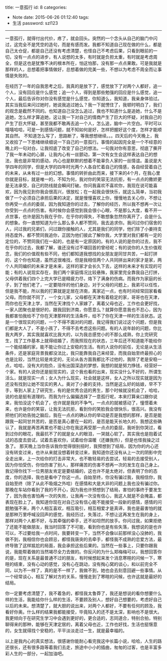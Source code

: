 title: 一意孤行
id: 8
categories:
  - Note
date: 2015-06-26 01:12:40
tags:
  - 生活
password: szl123
---
一意孤行，就得付出代价，疼了，就会回头。突然的一个念头从自己的脑门中闪过，这完全不是凭空的造句，而是有感而发。我都不知道自己现在做的什么，都是自己太仓促，都是自己还没有考虑清楚，也怪自己不考虑后果，只看到眼前的一切，没有一点点的进步，有人说想的太多，有时就是负担太重，有时就是考虑周全，但是这也是犹豫不决的根本所在，怕这怕那，没有那一点点果敢。可是我就是那样的人，总想着把事情做好，总想着做的完美一些，不想以为考虑不周全而让事情是失败的。
<!-- more -->
在经历了一年的自我思考之后，我真的是放下了，感觉放下了对两个人都好，追一个人，没有回应是什么感觉；追一个人，得到是那些勉强的回应是什么感觉，追一个人，最后告诉你对你没有感觉是什么感觉，你知道么，我知道，我亲身体验过。其实当我后来问过她时，她说我追过她么？我一下就愣住了，我顿时明白了，我们的观念是截然不同的。也知道自己没怎么追过，我也不知道什么是追她，什么不是追她，怎么样才算追她，这让我一下对自己的情商产生了巨大的怀疑，对我自己的产生了巨大怀疑，甚至我都不敢再去追一个人，怎么追，脑中一片空白。平时可以嘻嘻哈哈，可是一到感情问题，就不知如何是好，怎样把握好这个度，怎样才能顺其自然。
不知道怎么写了，思路断了，等我想想继续。。。四天后的今天晚上，我又收拾了一下思绪继续细说一下自己的一意孤行。事情的起因完全是一个不经意的晚上的一句对白，让我彻底了改变了自己的想法。一句我对你有意思，彻底了撕开了我一年未动的心扉，让我内心有一丝颤动，第一次有女生会这样表达自己的想法，我也是非常的感动，内心也是默默的想着不能辜负人家的一丝情谊。虽说是大学四年的同学，但是大学的四年时光两个人各自忙着自己的情感，各自经营着自己的未来，从未有过一丝的幻想。事情的转折由此而来，接下来的4个月，在我心里你就是目标，就是唯一的，不知为何，我对你的笑容无法抗拒，有一点点的撒娇更是无法承受，自己的防线就会瞬间打破。你问我喜欢不喜欢你，我现在说可能喜欢，因为我见到你我会很高兴，很放松；在一起我会很快乐，就这么简单，当初我做了一个必须自己承担后果的决定，就是慢慢喜欢上你，慢慢地去关心你，不想让你再受一点点的委屈，因为我知道你的过去，了解你的经历，所以我不想再一次让你受到一点点的伤害。有时候你会感觉到我会很小心眼，不是那么大度，看不开一点世事，也许是因为我在乎你，在乎你的得失，不敢想象忽然你离开了，会是什么的想象。你一直想知道为什么那么多人都不赞同，我去追求你。我问过你们宿舍的人，问过我的兄弟们，问过跟你接触的人，尤其是我们的同学，他们除了小姜持支持态度外，都不赞同我追你，正因为他们彼此了解你我，大学里对我们都有一定的定位的，不赞同我们在一起的，也是有一定原因的。有的人说的是你的过去，我不在乎你的过去，我都了解，谁还没有过不堪回首的曾经呢；有的说你的人生价值观念，我们的价值观有些不同，他们都知道我想找的女朋友是同甘共苦，一起打拼的，这个你也知道，虽然这很难找，但是我相信两个人共同拼出来的家才是家，两个人共同编织的未来才是未来，这样的家才会长久下去，这样的未来才有实现的可能；有的人说现实存在，我们两个家庭情况比较悬殊，我家里完全靠我自己打拼，父母供着我们四个上完大学已是精疲力尽，烙下了满身的伤病。而我作为家庭的长子，到了他们老了，一定要陪伴的他们身边，对于父母的问题上，我弟可以任性，但是我不能，所以我的打算就是定居在济南，离家近一点，也有时间经常回家看看父母。而你就不同了，一个女儿家，父母都在天津有着稳定的家，哥哥也在天津，而你也在天津上学，当然在天津找个人家嫁了，离着父母也近，工作也会更好找，一家人团聚也是很好的，跟我回到济南，你愿意么？就算你愿意我也不忍心，因为我都害怕我给不了你在天津那样的生活条件，给不了你在天津一样的生活状态。这是一个很现实的问题，一个不得不面对的问题，我记得我们说过这个问题，但是我们都是大人了，不是小孩了，不得不去考虑这些问题。有的人说年龄的问题，你比我大两岁，其实我就喜欢比我大的，以为我总感觉小的不那么成熟，你上完研究生，找了工作基本上就得结婚了，而我照现在的状态，三年后还不知道能不能给你一个能结婚的家，能不能让你过上安稳的生活。有的人说你的前任，无论是从生活条件，还是家庭背景我都没法比，我只能靠我自己来经营，而我自始至终最担心的也是比较，当然比较是肯定的，无论从各方面我都比不过他的，我除了老是安稳一点，哈哈，没有大的抱负，没有出国深造的梦想，我想的就是努力挣钱，经营好一个家。有的人说你还是挺现实的，这个我也看的出来，现实没什么不好的，所谓生活么，就是现实一点；女人为什么现实，社会就是这样，女人之所以现实就是因为还没有找到让她不现实的男人。奥对了小姜的支持，当然是这么好的姑娘，早不下手，等到人家上了研究生，有的是优秀合适的男生，那个时候就没机会了，哈哈，说的也是挺有道理的。而我为什么偏偏选择了一意孤行呢，本来打算亲口跟你说来，我怕没这个机会了，也许就是我的不争气，一点点的就被感动了，憧憬着未来，也许是你的笑容，让我无法抗拒，看到你的笑脸我会很快乐，很高兴。我没有把他们的劝告抛之脑后，我在一点点的确认你的举动是否是我想的那样，是否是能跟我一起同甘共苦的，是否是真心要在一起的，是否是能天长地久的，我想这些确认了，我就是再苦再累也不能让你在我这再受那一点点的委屈，我听到你哭过，看到过你的眼花，我最抗不了的就是女人的眼泪，一哭就心软了。其实我也是抱着试试的态度去尝试，试着去喜欢你，试着给你温暖（还嫌我热），但是也怪我操之过急了。
那天晚上当你告诉我你觉得很别扭时，我预想到了结局，因为你的内心还没有转变过来，也许从来就没想着转变过来，我知道你还没有从上一次的阴影中完全走出来，上一次给你的打击非常大，也不敢轻易的去尝试，轻易的去接受别人，因为你怕受伤，你怕伤害了别人，那样痛苦的伤害不想再一次的发生在自己身上。我记得你找下一位男朋友肯定是要结婚的，这也许不是太绝对，但表明了你的态度，你的选择，我也是看中了你这一点。自始至终，你没有骗过我，我相信你，我自始至终（除了从此不吸烟之外哈）在感情和大是大非的问题上我也没有骗过你。那晚在车站你看到了我的不开心，因为我也许预想到了结局，害怕的事终于要发生了，因为我也害怕再一次的失败，让我再一次没有信心，我这人就是不会掩盖，都表现在脸上了。我知道你现在对自己没有信心能不能接受一段新的感情，感情的问题勉强不来，两个人相互喜欢，相互吸引，相互相爱才是真谛，我也是最害怕的就是那种万里呼喊没回声的感觉，我经历过，失落过，不想让这再发生在我的身上，那样对两个人都不好，与其牵强的牵手，还不如坦然的放手。你问过我，如果拒绝了还能不能做朋友，我当时回答了不可能，看到你也是有些失落，我想说的是也许可以，不过要给我一点时间，我要转变一下，当然不会像以前那样没心没肺的，我做不到，我相信你也会顾忌，都怪我唐突的去牵手，都怪我不成熟的恋爱方法，最终导致了这样尴尬的局面，我会承担这些后果的。当然在一些事上，只要你跟我说，我能帮着做的当然竭尽全力去做的。你反问的为什么郑梅梅可以，我想回答你的是，现在关系是最普通不过的朋友，有时候想起来发个消息寒暄的问候一下，寒暄的结束，没有心动的感觉，没有心在跳动，没有掏心窝的谈心，和以前完全不同，以为不一样了，真的是不一样了，我做不到，她也会去刻意回避一些事情。从一个经常谈心，相互了解对方的关系，慢慢走到了寒暄的问候，也许这就是最好的结局。

你一定要考虑清楚了，我不着急的，都怪我太鲁莽了，我还是想说的看你想要什么样的生活，我能给你什么样的生活，不要顾及别人，想好自己想要的，考虑好自己以后的未来。想清楚了，就大胆的说出来，对两个人都好，不要有任何的顾及，我看好你奥。什么样的结果我都能接受，毕竟陷入的还不是太深，影响也不是很大。我更倾向于在研究生学习中会遇到更好的，更合适的，志同道合，特别合拍，特别聊得来的那种，能够在天津定居的，离着父母也近，工作也好找，生活也挺惬意的，女生就得找个安稳的，平平淡淡走过一生，就是最幸福的。

以上是我内心的真实想法，很感谢你能耐心看完我这中长篇小说，哈哈，人生的路还很长，还有很多路等着我们去走，旅途中小小的插曲，匆匆的过客，也是丰富多彩人生的一部分，一起加油吧。
